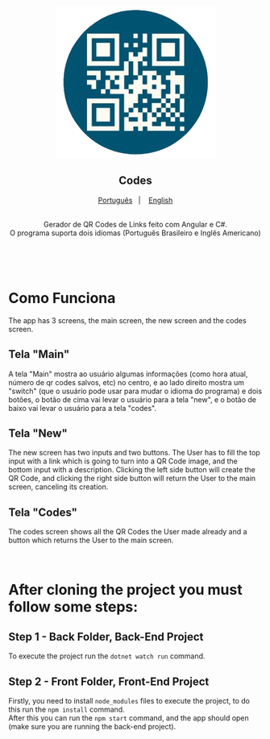 <p align="center">
    <img alt="CodesLogo" src="front/src/assets/icon.png" />
</p>

<h2 align="center">
  Codes
</h2>

<p align="center">
  <a href="README.pt.md">Português</a>&nbsp;&nbsp;&nbsp;|&nbsp;&nbsp;&nbsp;
  <a href="README.md">English</a>
</p>

<p align="center">
  <br>
  Gerador de QR Codes de Links feito com Angular e C#.<br>
  O programa suporta dois idiomas (Português Brasileiro e Inglês Americano)
</p>
<br><br><br>

# Como Funciona
The app has 3 screens, the main screen, the new screen and the codes screen.

## Tela "Main"
A tela "Main" mostra ao usuário algumas informações (como hora atual, número de qr codes salvos, etc) no centro, e ao lado direito mostra um "switch" (que o usuário pode usar para mudar o idioma do programa) e dois botões, o botão de cima vai levar o usuário para a tela "new", e o botão de baixo vai levar o usuário para a tela "codes".                                                                                            


## Tela "New"
The new screen has two inputs and two buttons. The User has to fill the top input with a link which is going to turn into a QR Code image, and the bottom input with a description.
Clicking the left side button will create the QR Code, and clicking the right side button will return the User to the main screen, canceling its creation.

## Tela "Codes"
The codes screen shows all the QR Codes the User made already and a button which returns the User to the main screen.
<br><br><br>

# After cloning the project you must follow some steps:

## Step 1 - Back Folder, Back-End Project
To execute the project run the ``dotnet watch run`` command.

## Step 2 - Front Folder, Front-End Project
Firstly, you need to install ``node_modules`` files to execute the project, to do this run the ``npm install`` command. <br>
After this you can run the ``npm start`` command, and the app should open (make sure you are running the back-end project).
